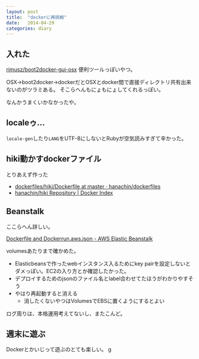 ```yaml
---
layout: post
title:  "dockerに再挑戦"
date:   2014-04-29
categories: diary
---
```


## 入れた
[rimusz/boot2docker-gui-osx](https://github.com/rimusz/boot2docker-gui-osx)
便利ツールっぽいやつ。

OSX->boot2docker->dockerだとOSXとdocker間で直接ディレクトリ共有出来ないのがツラミある。
そこらへんもにょもにょしてくれるっぽい。

なんかうまくいかなかったや。

## localeゥ...
`locale-gen`したり`LANG`をUTF-8にしないとRubyが空気読みすぎて辛かった。

## hiki動かすdockerファイル
とりあえず作った

- [dockerfiles/hiki/Dockerfile at master · hanachin/dockerfiles](https://github.com/hanachin/dockerfiles/blob/master/hiki/Dockerfile)
- [hanachin/hiki Repository | Docker Index](https://index.docker.io/u/hanachin/hiki/)

## Beanstalk
ここらへん詳しい。

[Dockerfile and Dockerrun.aws.json - AWS Elastic Beanstalk](http://docs.aws.amazon.com/elasticbeanstalk/latest/dg/create_deploy_docker_image.html)

volumesあたりまで確かめた。

- Elasticbeansで作ったwebインスタンス入るためにkey pairを設定しないとダメっぽい。EC2の入り方とか確認したかった。
- デプロイするためのjsonのファイル名とlabel合わせてたほうがわかりやすそう
- やはり再起動すると消える
  - 消したくないやつはVolumesでEBSに置くようにするとよい

ログ周りは、本格運用考えてないし、またこんど。


## 週末に遊ぶ
Dockerとかいじって遊ぶのとても楽しい。
g
